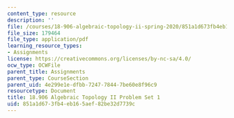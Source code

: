 ```yaml
---
content_type: resource
description: ''
file: /courses/18-906-algebraic-topology-ii-spring-2020/851a1d673fb4eb165aef82be32d7739c_MIT18_906S20_pset1.pdf
file_size: 179464
file_type: application/pdf
learning_resource_types:
- Assignments
license: https://creativecommons.org/licenses/by-nc-sa/4.0/
ocw_type: OCWFile
parent_title: Assignments
parent_type: CourseSection
parent_uid: 4e299e1e-dfbb-7247-7844-7be60e8f96c9
resourcetype: Document
title: 18.906 Algebraic Topology II Problem Set 1
uid: 851a1d67-3fb4-eb16-5aef-82be32d7739c
---
```

